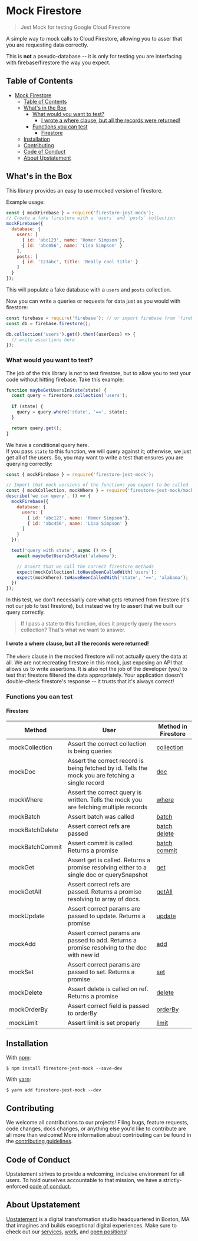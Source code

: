 # Mock Firestore

> Jest Mock for testing Google Cloud Firestore

A simple way to mock calls to Cloud Firestore, allowing you to asser that you are requesting data correctly.

This is <strong>not</strong> a pseudo-database -- it is only for testing you are interfacing with firebase/firestore the way you expect.

## Table of Contents

- [Mock Firestore](#mock-firestore)
  - [Table of Contents](#table-of-contents)
  - [What's in the Box](#whats-in-the-box)
    - [What would you want to test?](#what-would-you-want-to-test)
      - [I wrote a where clause, but all the records were returned!](#i-wrote-a-where-clause-but-all-the-records-were-returned)
    - [Functions you can test](#functions-you-can-test)
      - [Firestore](#firestore)
  - [Installation](#installation)
  - [Contributing](#contributing)
  - [Code of Conduct](#code-of-conduct)
  - [About Upstatement](#about-upstatement)

## What's in the Box

This library provides an easy to use mocked version of firestore.

Example usage:

```js
const { mockFirebase } = require('firestore-jest-mock');
// Create a fake firestore with a `users` and `posts` collection
mockFirebase({
  database: {
    users: [
      { id: 'abc123', name: 'Homer Simpson'}, 
      { id: 'abc456', name: 'Lisa Simpson' }
    ],
    posts: [
      { id: '123abc', title: 'Really cool title' }
    ]
  }
});
```

This will populate a fake database with a `users` and `posts` collection.

Now you can write a queries or requests for data just as you would with firestore:

```js
const firebase = require('firebase'); // or import firebase from 'firebase';
const db = firebase.firestore();

db.collection('users').get().then((userDocs) => {
  // write assertions here
});
```

### What would you want to test?

The job of the this library is not to test firestore, but to allow you to test your code without hitting firebase.
Take this example:

```js
function maybeGetUsersInState(state) {
  const query = firestore.collection('users');
  
  if (state) {
    query = query.where('state', '==', state);
  }

  return query.get();
}
```

We have a conditional query here.  
If you pass `state` to this function, we will query against it; otherwise, we just get all of the users.
So, you may want to write a test that ensures you are querying correctly:

```js
const { mockFirebase } = require('firestore-jest-mock');

// Import that mock versions of the functions you expect to be called
const { mockCollection, mockWhere } = require('firestore-jest-mock/mocks/firestore');
describe('we can query', () => {
  mockFirebase({
    database: {
      users: [
        { id: 'abc123', name: 'Homer Simpson'}, 
        { id: 'abc456', name: 'Lisa Simpson' }
      ]
    }
  });

  test('query with state', async () => {
    await maybeGetUsersInState('alabama');

    // Assert that we call the correct firestore methods
    expect(mockCollection).toHaveBeenCalledWith('users');
    expect(mockWhere).toHaveBeenCalledWith('state', '==', 'alabama');
  })
});
```

In this test, we don't necessarily care what gets returned from firestore (it's not our job to test firestore), but instead we try to assert that we built our query correctly.
> If I pass a state to this function, does it properly query the `users` collection?
That's what we want to answer.

#### I wrote a where clause, but all the records were returned!

The `where` clause in the mocked firestore will not actually query the data at all.
We are not recreating firestore in this mock, just exposing an API that allows us to write assertions.
It is also not the job of the developer (you) to test that firestore filtered the data appropriately.
Your application doesn't double-check firestore's response -- it trusts that it's always correct!

### Functions you can test

#### Firestore

| Method | User | Method in Firestore |
| --- | --- | --- |
| mockCollection | Assert the correct collection is being queries | [collection](https://googleapis.dev/nodejs/firestore/latest/Firestore.html#collection) |
| mockDoc | Assert the correct record is being fetched by id. Tells the mock you are fetching a single record | [doc](https://googleapis.dev/nodejs/firestore/latest/Firestore.html#doc) |
| mockWhere | Assert the correct query is written. Tells the mock you are fetching multiple records | [where](https://googleapis.dev/nodejs/firestore/latest/Query.html#where) |
| mockBatch | Assert batch was called | [batch](https://googleapis.dev/nodejs/firestore/latest/Firestore.html#batch) |
| mockBatchDelete | Assert correct refs are passed | [batch delete](https://googleapis.dev/nodejs/firestore/latest/WriteBatch.html#delete) |
| mockBatchCommit | Assert commit is called. Returns a promise  | [batch commit](https://googleapis.dev/nodejs/firestore/latest/WriteBatch.html#commit) |
| mockGet | Assert get is called. Returns a promise resolving either to a single doc or querySnapshot | [get](https://googleapis.dev/nodejs/firestore/latest/Query.html#get) |
| mockGetAll | Assert correct refs are passed. Returns a promise resolving to array of docs. | [getAll](https://googleapis.dev/nodejs/firestore/latest/Firestore.html#getAll) |
| mockUpdate | Assert correct params are passed to update. Returns a promise | [update](https://googleapis.dev/nodejs/firestore/latest/DocumentReference.html#update) |
| mockAdd | Assert correct params are passed to add. Returns a promise resolving to the doc with new id | [add](https://googleapis.dev/nodejs/firestore/latest/CollectionReference.html#add) |
| mockSet | Assert correct params are passed to set. Returns a promise | [set](https://googleapis.dev/nodejs/firestore/latest/DocumentReference.html#set) |
| mockDelete | Assert delete is called on ref. Returns a promise | [delete](https://googleapis.dev/nodejs/firestore/latest/DocumentReference.html#delete) |
| mockOrderBy | Assert correct field is passed to orderBy | [orderBy](https://googleapis.dev/nodejs/firestore/latest/Query.html#orderBy) |
| mockLimit | Assert limit is set properly | [limit](https://googleapis.dev/nodejs/firestore/latest/Query.html#limit) |

## Installation

With [npm](https://www.npmjs.com):

```shell
$ npm install firestore-jest-mock --save-dev
```

With [yarn](https://yarnpkg.com/):

```shell
$ yarn add firestore-jest-mock --dev
```

## Contributing

We welcome all contributions to our projects! Filing bugs, feature requests, code changes, docs changes, or anything else you'd like to contribute are all more than welcome! More information about contributing can be found in the [contributing guidelines](.github/CONTRIBUTING.md).

## Code of Conduct

Upstatement strives to provide a welcoming, inclusive environment for all users. To hold ourselves accountable to that mission, we have a strictly-enforced [code of conduct](CODE_OF_CONDUCT.md).

## About Upstatement

[Upstatement](https://www.upstatement.com/) is a digital transformation studio headquartered in Boston, MA that imagines and builds exceptional digital experiences. Make sure to check out our [services](https://www.upstatement.com/services/), [work](https://www.upstatement.com/work/), and [open positions](https://www.upstatement.com/jobs/)!